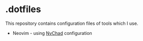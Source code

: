 # .dotfiles
This repository contains configuration files of tools which I use.
- Neovim - using [NvChad](https://nvchad.com/) configuration 
